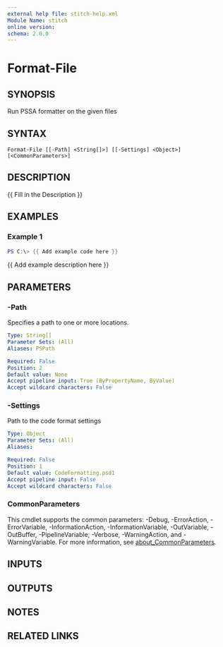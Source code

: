 ```yaml
---
external help file: stitch-help.xml
Module Name: stitch
online version:
schema: 2.0.0
---
```


# Format-File

## SYNOPSIS
Run PSSA formatter on the given files

## SYNTAX

```
Format-File [[-Path] <String[]>] [[-Settings] <Object>] [<CommonParameters>]
```

## DESCRIPTION
{{ Fill in the Description }}

## EXAMPLES

### Example 1
```powershell
PS C:\> {{ Add example code here }}
```

{{ Add example description here }}

## PARAMETERS

### -Path
Specifies a path to one or more locations.

```yaml
Type: String[]
Parameter Sets: (All)
Aliases: PSPath

Required: False
Position: 2
Default value: None
Accept pipeline input: True (ByPropertyName, ByValue)
Accept wildcard characters: False
```

### -Settings
Path to the code format settings

```yaml
Type: Object
Parameter Sets: (All)
Aliases:

Required: False
Position: 1
Default value: CodeFormatting.psd1
Accept pipeline input: False
Accept wildcard characters: False
```

### CommonParameters
This cmdlet supports the common parameters: -Debug, -ErrorAction, -ErrorVariable, -InformationAction, -InformationVariable, -OutVariable, -OutBuffer, -PipelineVariable, -Verbose, -WarningAction, and -WarningVariable. For more information, see [about_CommonParameters](http://go.microsoft.com/fwlink/?LinkID=113216).

## INPUTS

## OUTPUTS

## NOTES

## RELATED LINKS
